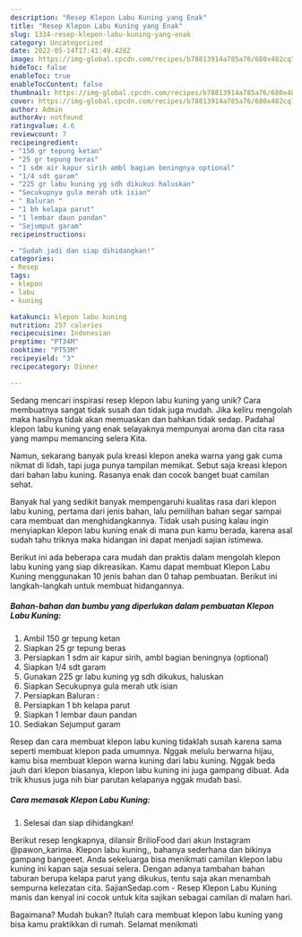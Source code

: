 ```yaml
---
description: "Resep Klepon Labu Kuning yang Enak"
title: "Resep Klepon Labu Kuning yang Enak"
slug: 1334-resep-klepon-labu-kuning-yang-enak
category: Uncategorized
date: 2022-05-14T17:41:49.428Z
image: https://img-global.cpcdn.com/recipes/b78813914a785a76/680x482cq70/klepon-labu-kuning-foto-resep-utama.jpg
hideToc: false
enableToc: true
enableTocContent: false
thumbnail: https://img-global.cpcdn.com/recipes/b78813914a785a76/680x482cq70/klepon-labu-kuning-foto-resep-utama.jpg
cover: https://img-global.cpcdn.com/recipes/b78813914a785a76/680x482cq70/klepon-labu-kuning-foto-resep-utama.jpg
author: Admin
authorAv: notfound
ratingvalue: 4.6
reviewcount: 7
recipeingredient:
- "150 gr tepung ketan"
- "25 gr tepung beras"
- "1 sdm air kapur sirih ambl bagian beningnya optional"
- "1/4 sdt garam"
- "225 gr labu kuning yg sdh dikukus haluskan"
- "Secukupnya gula merah utk isian"
- " Baluran "
- "1 bh kelapa parut"
- "1 lembar daun pandan"
- "Sejumput garam"
recipeinstructions:

- "Sudah jadi dan siap dihidangkan!"
categories:
- Resep
tags:
- klepon
- labu
- kuning

katakunci: klepon labu kuning 
nutrition: 257 calories
recipecuisine: Indonesian
preptime: "PT34M"
cooktime: "PT53M"
recipeyield: "3"
recipecategory: Dinner

---
```





Sedang mencari inspirasi resep klepon labu kuning yang unik? Cara membuatnya sangat tidak susah dan tidak juga mudah. Jika keliru mengolah maka hasilnya tidak akan memuaskan dan bahkan tidak sedap. Padahal klepon labu kuning yang enak selayaknya mempunyai aroma dan cita rasa yang mampu memancing selera Kita.





Namun, sekarang banyak pula kreasi klepon aneka warna yang gak cuma nikmat di lidah, tapi juga punya tampilan memikat. Sebut saja kreasi klepon dari bahan labu kuning. Rasanya enak dan cocok banget buat camilan sehat.

Banyak hal yang sedikit banyak mempengaruhi kualitas rasa dari klepon labu kuning, pertama dari jenis bahan, lalu pemilihan bahan segar sampai cara membuat dan menghidangkannya. Tidak usah pusing kalau ingin menyiapkan klepon labu kuning enak di mana pun kamu berada, karena asal sudah tahu triknya maka hidangan ini dapat menjadi sajian istimewa.






Berikut ini ada beberapa cara mudah dan praktis dalam mengolah klepon labu kuning yang siap dikreasikan. Kamu dapat membuat Klepon Labu Kuning menggunakan 10 jenis bahan dan 0 tahap pembuatan. Berikut ini langkah-langkah untuk membuat hidangannya.

<!--inarticleads1-->

##### Bahan-bahan dan bumbu yang diperlukan dalam pembuatan Klepon Labu Kuning:

1. Ambil 150 gr tepung ketan
1. Siapkan 25 gr tepung beras
1. Persiapkan 1 sdm air kapur sirih, ambl bagian beningnya (optional)
1. Siapkan 1/4 sdt garam
1. Gunakan 225 gr labu kuning yg sdh dikukus, haluskan
1. Siapkan Secukupnya gula merah utk isian
1. Persiapkan  Baluran :
1. Persiapkan 1 bh kelapa parut
1. Siapkan 1 lembar daun pandan
1. Sediakan Sejumput garam


Resep dan cara membuat klepon labu kuning tidaklah susah karena sama seperti membuat klepon pada umumnya. Nggak melulu berwarna hijau, kamu bisa membuat klepon warna kuning dari labu kuning. Nggak beda jauh dari klepon biasanya, klepon labu kuning ini juga gampang dibuat. Ada trik khusus juga nih biar parutan kelapanya nggak mudah basi. 

<!--inarticleads2-->

##### Cara memasak Klepon Labu Kuning:


1. Selesai dan siap dihidangkan!

Berikut resep lengkapnya, dilansir BrilioFood dari akun Instagram @pawon_karima. Klepon labu kuning,, bahanya sederhana dan bikinya gampang bangeeet. Anda sekeluarga bisa menikmati camilan klepon labu kuning ini kapan saja sesuai selera. Dengan adanya tambahan bahan taburan berupa kelapa parut yang dikukus, tentu saja akan menambah sempurna kelezatan cita. SajianSedap.com - Resep Klepon Labu Kuning manis dan kenyal ini cocok untuk kita sajikan sebagai camilan di malam hari. 

Bagaimana? Mudah bukan? Itulah cara membuat klepon labu kuning yang bisa kamu praktikkan di rumah. Selamat menikmati
